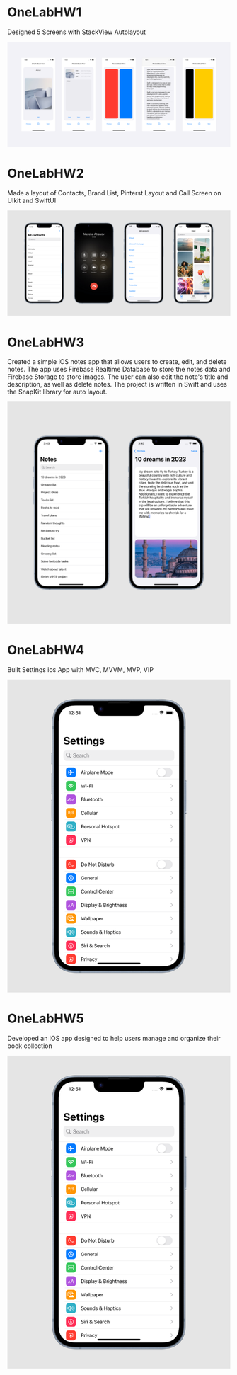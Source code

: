 # OneLabHW1

Designed 5 Screens with StackView Autolayout

![Image preview](preview1.png)

# OneLabHW2

Made a layout of Contacts, Brand List, Pinterst Layout and Call Screen on UIkit and SwiftUI

![Image preview](preview2.png)


# OneLabHW3

Created a simple iOS notes app that allows users to create, edit, and delete notes. The app uses Firebase Realtime Database to store the notes data and Firebase Storage to store images. The user can also edit the note's title and description, as well as delete notes. The project is written in Swift and uses the SnapKit library for auto layout.

![Image preview](preview3.png)


# OneLabHW4

Built Settings ios App with MVC, MVVM, MVP, VIP

![Image preview](preview4.png)

# OneLabHW5

Developed an iOS app designed to help users manage and organize their book collection

![Image preview](preview4.png)


